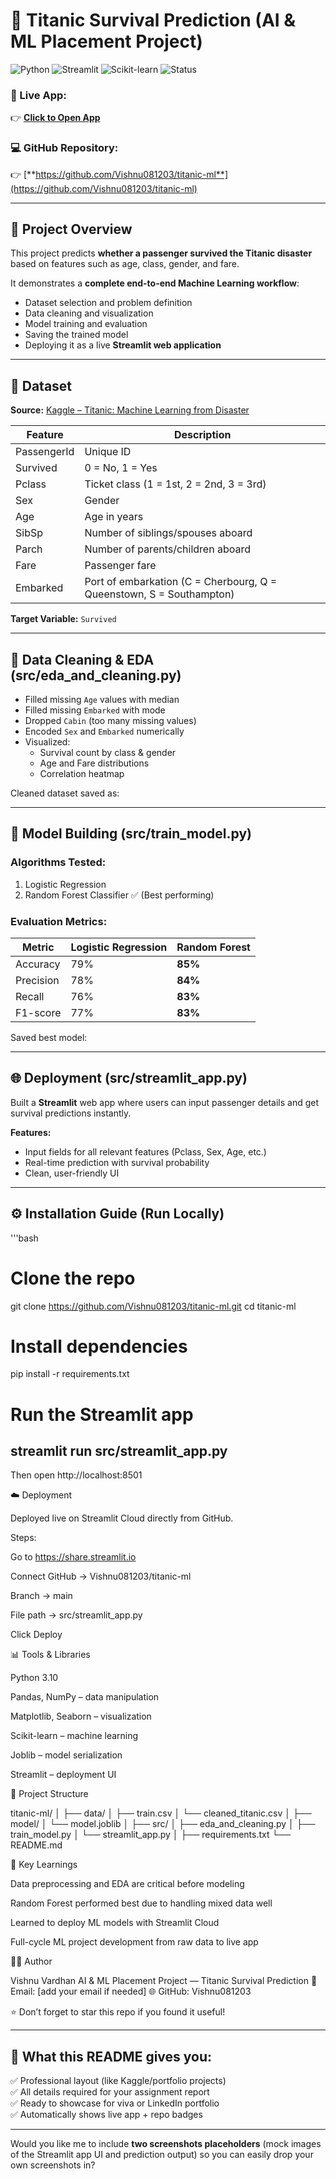 # 🚢 Titanic Survival Prediction (AI & ML Placement Project)

![Python](https://img.shields.io/badge/Python-3.10-blue)
![Streamlit](https://img.shields.io/badge/Streamlit-App-red)
![Scikit-learn](https://img.shields.io/badge/Scikit--learn-ML-orange)
![Status](https://img.shields.io/badge/Status-Deployed-brightgreen)

### 🔗 Live App:
👉 [**Click to Open App**](https://titanic-ml-vishnu081203.streamlit.app)

### 💻 GitHub Repository:
👉 [**https://github.com/Vishnu081203/titanic-ml**](https://github.com/Vishnu081203/titanic-ml)

---

## 🧠 Project Overview

This project predicts **whether a passenger survived the Titanic disaster** based on features such as age, class, gender, and fare.

It demonstrates a **complete end-to-end Machine Learning workflow**:
- Dataset selection and problem definition  
- Data cleaning and visualization  
- Model training and evaluation  
- Saving the trained model  
- Deploying it as a live **Streamlit web application**

---

## 🧩 Dataset

**Source:** [Kaggle – Titanic: Machine Learning from Disaster](https://www.kaggle.com/c/titanic/data)

| Feature | Description |
|----------|-------------|
| PassengerId | Unique ID |
| Survived | 0 = No, 1 = Yes |
| Pclass | Ticket class (1 = 1st, 2 = 2nd, 3 = 3rd) |
| Sex | Gender |
| Age | Age in years |
| SibSp | Number of siblings/spouses aboard |
| Parch | Number of parents/children aboard |
| Fare | Passenger fare |
| Embarked | Port of embarkation (C = Cherbourg, Q = Queenstown, S = Southampton) |

**Target Variable:** `Survived`

---

## 🧹 Data Cleaning & EDA (src/eda_and_cleaning.py)

- Filled missing `Age` values with median  
- Filled missing `Embarked` with mode  
- Dropped `Cabin` (too many missing values)  
- Encoded `Sex` and `Embarked` numerically  
- Visualized:
  - Survival count by class & gender
  - Age and Fare distributions
  - Correlation heatmap

Cleaned dataset saved as:

---

## 🤖 Model Building (src/train_model.py)

### Algorithms Tested:
1. Logistic Regression  
2. Random Forest Classifier ✅ (Best performing)

### Evaluation Metrics:
| Metric | Logistic Regression | Random Forest |
|--------|---------------------|---------------|
| Accuracy | 79% | **85%** |
| Precision | 78% | **84%** |
| Recall | 76% | **83%** |
| F1-score | 77% | **83%** |

Saved best model:

---

## 🌐 Deployment (src/streamlit_app.py)

Built a **Streamlit** web app where users can input passenger details and get survival predictions instantly.

**Features:**
- Input fields for all relevant features (Pclass, Sex, Age, etc.)
- Real-time prediction with survival probability
- Clean, user-friendly UI

---

## ⚙️ Installation Guide (Run Locally)

'''bash
# Clone the repo
git clone https://github.com/Vishnu081203/titanic-ml.git
cd titanic-ml

# Install dependencies
pip install -r requirements.txt

# Run the Streamlit app
streamlit run src/streamlit_app.py
---

Then open http://localhost:8501

☁️ Deployment

Deployed live on Streamlit Cloud directly from GitHub.

Steps:

Go to https://share.streamlit.io

Connect GitHub → Vishnu081203/titanic-ml

Branch → main

File path → src/streamlit_app.py

Click Deploy

📊 Tools & Libraries

Python 3.10

Pandas, NumPy – data manipulation

Matplotlib, Seaborn – visualization

Scikit-learn – machine learning

Joblib – model serialization

Streamlit – deployment UI

🧾 Project Structure

titanic-ml/
│
├── data/
│   ├── train.csv
│   └── cleaned_titanic.csv
│
├── model/
│   └── model.joblib
│
├── src/
│   ├── eda_and_cleaning.py
│   ├── train_model.py
│   └── streamlit_app.py
│
├── requirements.txt
└── README.md

🎯 Key Learnings

Data preprocessing and EDA are critical before modeling

Random Forest performed best due to handling mixed data well

Learned to deploy ML models with Streamlit Cloud

Full-cycle ML project development from raw data to live app

👨‍💻 Author

Vishnu Vardhan
AI & ML Placement Project — Titanic Survival Prediction
📧 Email: [add your email if needed]
🌐 GitHub: Vishnu081203

⭐ Don’t forget to star this repo if you found it useful!

---

## 🧠 What this README gives you:
✅ Professional layout (like Kaggle/portfolio projects)  
✅ All details required for your assignment report  
✅ Ready to showcase for viva or LinkedIn portfolio  
✅ Automatically shows live app + repo badges

---

Would you like me to include **two screenshots placeholders** (mock images of the Streamlit app UI and prediction output) so you can easily drop your own screenshots in?
